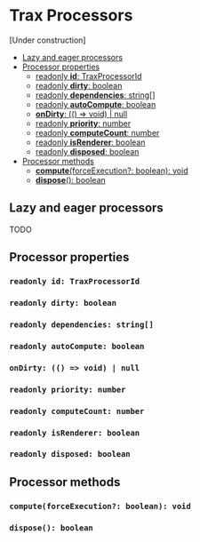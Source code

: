 
# Trax Processors

[Under construction]

<!-- Table of content -->
* [Lazy and eager processors](#lazy-and-eager-processors)
* [Processor properties](#processor-properties)
    + [readonly **id**: TraxProcessorId](#id)
    + [readonly **dirty**: boolean](#dirty)
    + [readonly **dependencies**: string[]](#dependencies)
    + [readonly **autoCompute**: boolean](#autoCompute)
    + [**onDirty**: (() => void) | null](#onDirty)
    + [readonly **priority**: number](#priority)
    + [readonly **computeCount**: number](#computeCount)
    + [readonly **isRenderer**: boolean](#isRenderer)
    + [readonly **disposed**: boolean](#disposed)
* [Processor methods](#processor-methods)
    + [**compute**(forceExecution?: boolean): void](#compute)
    + [**dispose**(): boolean](#dispose)


## Lazy and eager processors

TODO
## Processor properties
### <a id="id"></a>```readonly id: TraxProcessorId```
### <a id="dirty"></a>```readonly dirty: boolean```
### <a id="dependencies"></a>```readonly dependencies: string[]```
### <a id="autoCompute"></a>```readonly autoCompute: boolean```
### <a id="onDirty"></a>```onDirty: (() => void) | null```
### <a id="priority"></a>```readonly priority: number```
### <a id="computeCount"></a>```readonly computeCount: number```
### <a id="isRenderer"></a>```readonly isRenderer: boolean```
### <a id="disposed"></a>```readonly disposed: boolean```

## Processor methods
### <a id="compute"></a>```compute(forceExecution?: boolean): void```
### <a id="dispose"></a>```dispose(): boolean```

